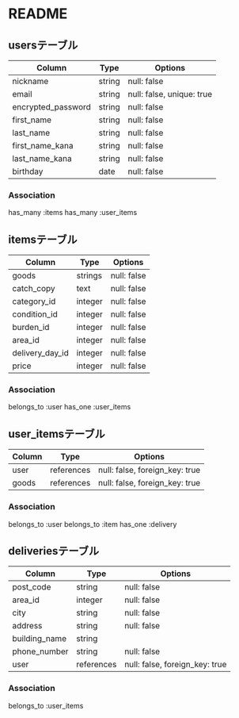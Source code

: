 # README

## usersテーブル

|Column              |Type    |Options                    |
|--------------------|--------|---------------------------|
| nickname           | string | null: false               |
| email              | string | null: false, unique: true |
| encrypted_password | string | null: false               |
| first_name         | string | null: false               |
| last_name          | string | null: false               |
| first_name_kana    | string | null: false               |
| last_name_kana     | string | null: false               |
| birthday           | date   | null: false               |


### Association
 has_many :items
 has_many :user_items

## itemsテーブル

|Column           |Type        |Options                         |
|-----------------|------------|--------------------------------|
| goods           | strings    | null: false                    |
| catch_copy      | text       | null: false                    |
| category_id     | integer    | null: false                    |
| condition_id    | integer    | null: false                    |
| burden_id       | integer    | null: false                    |
| area_id         | integer    | null: false                    |
| delivery_day_id | integer    | null: false                    |
| price           | integer    | null: false                    |

### Association
 belongs_to :user
 has_one :user_items


## user_itemsテーブル

|Column |Type        |Options                         |
|-------|------------|--------------------------------|
| user  | references | null: false, foreign_key: true |
| goods | references | null: false, foreign_key: true |

### Association
 belongs_to :user
 belongs_to :item
 has_one :delivery

## deliveriesテーブル

|Column         |Type        |Options                         |
|---------------|------------|--------------------------------|
| post_code     | string     | null: false                    |
| area_id       | integer    | null: false                    |
| city          | string     | null: false                    |
| address       | string     | null: false                    |
| building_name | string     |                                |
| phone_number  | string     | null: false                    |
| user          | references | null: false, foreign_key: true |

### Association
 belongs_to :user_items
